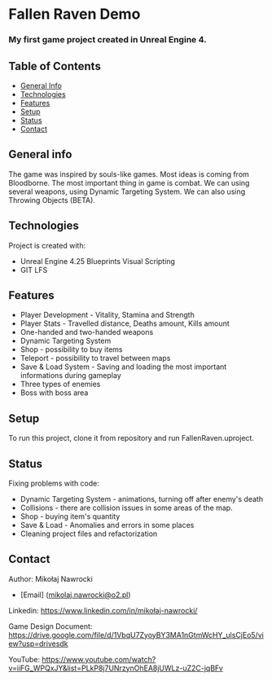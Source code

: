 # Fallen Raven Demo



### My first game project created in Unreal Engine 4.

## Table of Contents



- [General Info](#general-info)
- [Technologies](#technologies)
- [Features](#features)
- [Setup](#setup)
- [Status](#status)
- [Contact](#contact)


## General info


The game was inspired by souls-like games. Most ideas is coming from Bloodborne. The most important thing in game is combat. We can using several weapons, using Dynamic Targeting System. We can also using Throwing Objects (BETA).

## Technologies


Project is created with:

- Unreal Engine 4.25 Blueprints Visual Scripting
- GIT LFS

## Features


- Player Development - Vitality, Stamina and Strength
- Player Stats - Travelled distance, Deaths amount, Kills amount
- One-handed and two-handed weapons
- Dynamic Targeting System
- Shop - possibility to buy items
- Teleport - possibility to travel between maps
- Save & Load System - Saving and loading the most important informations during gameplay
- Three types of enemies
- Boss with boss area

## Setup

To run this project, clone it from repository and run FallenRaven.uproject.

## Status


Fixing problems with code:
- Dynamic Targeting System - animations, turning off after enemy's death
- Collisions - there are collision issues in some areas of the map.
- Shop - buying item's quantity
- Save & Load - Anomalies and errors in some places
- Cleaning project files and refactorization

## Contact


Author: Mikołaj Nawrocki

* [Email] (mikolaj.nawrocki@o2.pl)

Linkedin: https://www.linkedin.com/in/mikołaj-nawrocki/

Game Design Document: https://drive.google.com/file/d/1VbqU7ZyoyBY3MA1nGtmWcHY_ulsCjEo5/view?usp=drivesdk

YouTube: https://www.youtube.com/watch?v=iiFG_WPQxJY&list=PLkP8j7UNrzynOhEA8jUWLz-uZ2C-jqBFv
